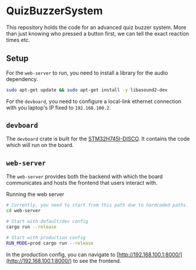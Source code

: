 # QuizBuzzerSystem

This repository holds the code for an advanced quiz buzzer system. More than
just knowing who pressed a button first, we can tell the exact reaction times
etc.

## Setup

For the `web-server` to run, you need to install a library for the audio
dependency.

```bash
sudo apt-get update && sudo apt-get install -y libasound2-dev
```

For the `devboard`, you need to configure a local-link ethernet connection with
you laptop's IP fixed to `192.168.100.2`.

## `devboard`

The `devboard` crate is built for the [STM32H745I-DISCO][board]. It contains the code
which will run on the board.

## `web-server`

The `web-server` provides both the backend with which the board communicates and
hosts the frontend that users interact with.

Running the web server

```bash
# Currently, you need to start from this path due to hardcoded paths.
cd web-server

# Start with default/dev config
cargo run --release

# Start with production config
RUN_MODE=prod cargo run --release
```

In the production config, you can navigate to
[http://192.168.100.1:8000/](http://192.168.100.1:8000/)
to see the frontend.

[board]: https://www.st.com/en/evaluation-tools/stm32h745i-disco.html
